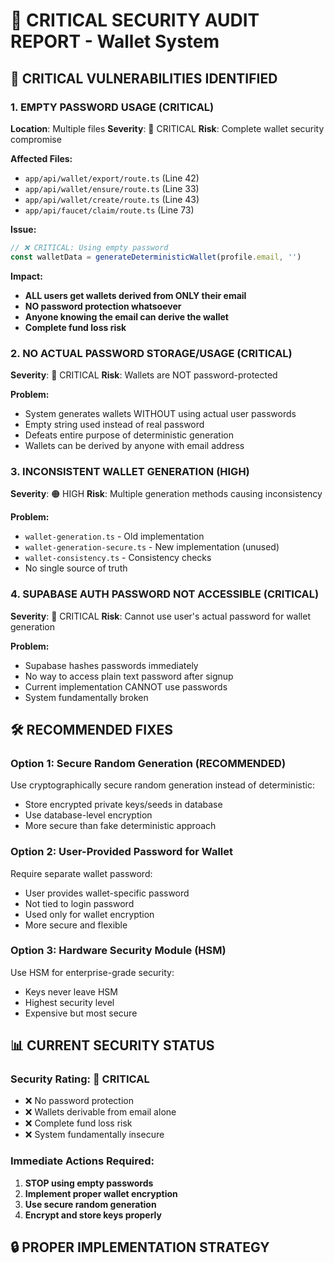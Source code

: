 # 🚨 CRITICAL SECURITY AUDIT REPORT - Wallet System

## 🔴 **CRITICAL VULNERABILITIES IDENTIFIED**

### **1. EMPTY PASSWORD USAGE** (CRITICAL)
**Location**: Multiple files
**Severity**: 🔴 CRITICAL
**Risk**: Complete wallet security compromise

**Affected Files:**
- `app/api/wallet/export/route.ts` (Line 42)
- `app/api/wallet/ensure/route.ts` (Line 33)
- `app/api/wallet/create/route.ts` (Line 43)
- `app/api/faucet/claim/route.ts` (Line 73)

**Issue:**
```typescript
// ❌ CRITICAL: Using empty password
const walletData = generateDeterministicWallet(profile.email, '')
```

**Impact:**
- **ALL users get wallets derived from ONLY their email**
- **NO password protection whatsoever**
- **Anyone knowing the email can derive the wallet**
- **Complete fund loss risk**

### **2. NO ACTUAL PASSWORD STORAGE/USAGE** (CRITICAL)
**Severity**: 🔴 CRITICAL
**Risk**: Wallets are NOT password-protected

**Problem:**
- System generates wallets WITHOUT using actual user passwords
- Empty string used instead of real password
- Defeats entire purpose of deterministic generation
- Wallets can be derived by anyone with email address

### **3. INCONSISTENT WALLET GENERATION** (HIGH)
**Severity**: 🟠 HIGH
**Risk**: Multiple generation methods causing inconsistency

**Problem:**
- `wallet-generation.ts` - Old implementation
- `wallet-generation-secure.ts` - New implementation (unused)
- `wallet-consistency.ts` - Consistency checks
- No single source of truth

### **4. SUPABASE AUTH PASSWORD NOT ACCESSIBLE** (CRITICAL)
**Severity**: 🔴 CRITICAL
**Risk**: Cannot use user's actual password for wallet generation

**Problem:**
- Supabase hashes passwords immediately
- No way to access plain text password after signup
- Current implementation CANNOT use passwords
- System fundamentally broken

## 🛠️ **RECOMMENDED FIXES**

### **Option 1: Secure Random Generation (RECOMMENDED)**
Use cryptographically secure random generation instead of deterministic:
- Store encrypted private keys/seeds in database
- Use database-level encryption
- More secure than fake deterministic approach

### **Option 2: User-Provided Password for Wallet**
Require separate wallet password:
- User provides wallet-specific password
- Not tied to login password
- Used only for wallet encryption
- More secure and flexible

### **Option 3: Hardware Security Module (HSM)**
Use HSM for enterprise-grade security:
- Keys never leave HSM
- Highest security level
- Expensive but most secure

## 📊 **CURRENT SECURITY STATUS**

### **Security Rating: 🔴 CRITICAL**
- ❌ No password protection
- ❌ Wallets derivable from email alone
- ❌ Complete fund loss risk
- ❌ System fundamentally insecure

### **Immediate Actions Required:**
1. **STOP using empty passwords**
2. **Implement proper wallet encryption**
3. **Use secure random generation**
4. **Encrypt and store keys properly**

## 🔒 **PROPER IMPLEMENTATION STRATEGY**
